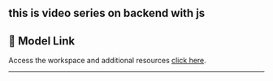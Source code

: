 this is video series on backend with js
---

## 🔗 Model Link
Access the workspace and additional resources [click here](https://app.eraser.io/workspace/YtPqZ1VogxGy1jzIDkzj).

---